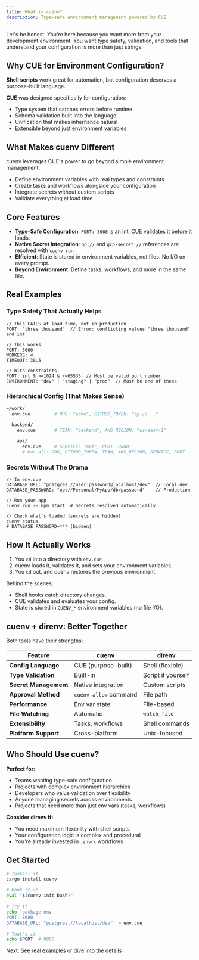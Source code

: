```yaml
---
title: What is cuenv?
description: Type-safe environment management powered by CUE
---
```


Let's be honest. You're here because you want more from your development environment. You want type safety, validation, and tools that understand your configuration is more than just strings.

## Why CUE for Environment Configuration?

**Shell scripts** work great for automation, but configuration deserves a purpose-built language.

**CUE** was designed specifically for configuration:

- Type system that catches errors before runtime
- Schema validation built into the language
- Unification that makes inheritance natural
- Extensible beyond just environment variables

## What Makes cuenv Different

cuenv leverages CUE's power to go beyond simple environment management:

- Define environment variables with real types and constraints
- Create tasks and workflows alongside your configuration
- Integrate secrets without custom scripts
- Validate everything at load time

## Core Features

- **Type-Safe Configuration**: `PORT: 3000` is an int. CUE validates it before it loads.
- **Native Secret Integration**: `op://` and `gcp-secret://` references are resolved with `cuenv run`.
- **Efficient**: State is stored in environment variables, not files. No I/O on every prompt.
- **Beyond Environment**: Define tasks, workflows, and more in the same file.

## Real Examples

### Type Safety That Actually Helps

```cue
// This FAILS at load time, not in production
PORT: "three thousand"  // Error: conflicting values "three thousand" and int

// This works
PORT: 3000
WORKERS: 4
TIMEOUT: 30.5

// With constraints
PORT: int & >=1024 & <=65535  // Must be valid port number
ENVIRONMENT: "dev" | "staging" | "prod"  // Must be one of these
```

### Hierarchical Config (That Makes Sense)

```bash
~/work/
  env.cue         # ORG: "acme", GITHUB_TOKEN: "op://..."

  backend/
    env.cue       # TEAM: "backend", AWS_REGION: "us-east-1"

    api/
      env.cue     # SERVICE: "api", PORT: 8080
      # Has all: ORG, GITHUB_TOKEN, TEAM, AWS_REGION, SERVICE, PORT
```

### Secrets Without The Drama

```cue
// In env.cue
DATABASE_URL: "postgres://user:password@localhost/dev"  // Local dev
DATABASE_PASSWORD: "op://Personal/MyApp/db/password"    // Production

// Run your app
cuenv run -- npm start  # Secrets resolved automatically

// Check what's loaded (secrets are hidden)
cuenv status
# DATABASE_PASSWORD=*** (hidden)
```

## How It Actually Works

1. You `cd` into a directory with `env.cue`
2. cuenv loads it, validates it, and sets your environment variables.
3. You `cd` out, and cuenv restores the previous environment.

Behind the scenes:

- Shell hooks catch directory changes.
- CUE validates and evaluates your config.
- State is stored in `CUENV_*` environment variables (no file I/O).

## cuenv + direnv: Better Together

Both tools have their strengths:

| Feature               | cuenv                 | direnv             |
| --------------------- | --------------------- | ------------------ |
| **Config Language**   | CUE (purpose-built)   | Shell (flexible)   |
| **Type Validation**   | Built-in              | Script it yourself |
| **Secret Management** | Native integration    | Custom scripts     |
| **Approval Method**   | `cuenv allow` command | File path          |
| **Performance**       | Env var state         | File-based         |
| **File Watching**     | Automatic             | `watch_file`       |
| **Extensibility**     | Tasks, workflows      | Shell commands     |
| **Platform Support**  | Cross-platform        | Unix-focused       |

## Who Should Use cuenv?

**Perfect for:**

- Teams wanting type-safe configuration
- Projects with complex environment hierarchies
- Developers who value validation over flexibility
- Anyone managing secrets across environments
- Projects that need more than just env vars (tasks, workflows)

**Consider direnv if:**

- You need maximum flexibility with shell scripts
- Your configuration logic is complex and procedural
- You're already invested in `.envrc` workflows

## Get Started

```bash
# Install it
cargo install cuenv

# Hook it up
eval "$(cuenv init bash)"

# Try it
echo 'package env
PORT: 8080
DATABASE_URL: "postgres://localhost/dev"' > env.cue

# That's it
echo $PORT  # 8080
```

Next: [See real examples](/quickstart/) or [dive into the details](/guides/cue-format/)

